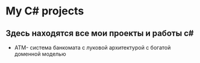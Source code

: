 # My C# projects

## Здесь находятся все мои проекты и работы c#

- ATM- система банкомата с луковой архитектурой с богатой доменной моделью
